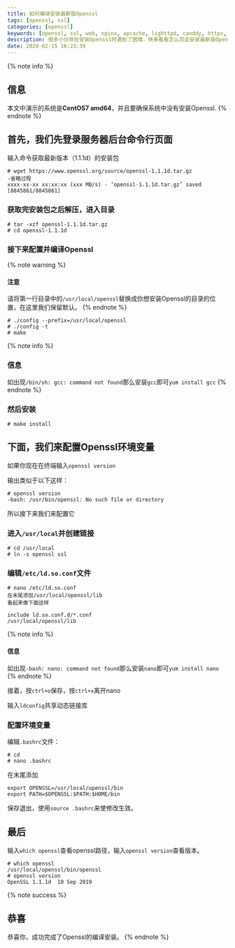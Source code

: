 ```yaml
---
title: 如何编译安装最新版Openssl
tags: [openssl, ssl]
categories: [openssl]
keywords: [openssl, ssl, web, nginx, apcache, lighttpd, canddy, https, 安全链接]
description: 很多小伙伴在安装Openssl时遇到了困难，快来看看怎么完全安装最新版Openssl吧！
date: 2020-02-15 16:23:39
---
```


{% note info %}
## 信息
本文中演示的系统是**CentOS7 amd64**，并且要确保系统中没有安装Openssl.
{% endnote %}

## 首先，我们先登录服务器后台命令行页面
输入命令获取最新版本（1.1.1d）的安装包
```
# wget https://www.openssl.org/source/openssl-1.1.1d.tar.gz
-省略过程
xxxx-xx-xx xx:xx:xx (xxx MB/s) - ‘openssl-1.1.1d.tar.gz’ saved [8845861/8845861]
```

### 获取完安装包之后解压，进入目录

```
# tar -xzf openssl-1.1.1d.tar.gz
# cd openssl-1.1.1d
```

### 接下来配置并编译Openssl

{% note warning %}
#### 注意
请将第一行目录中的`/usr/local/openssl`替换成你想安装Openssl的目录的位置，在这里我们保留默认。
{% endnote %}

```
# ./config --prefix=/usr/local/openssl
# ./config -t
# make
```
{% note info %}
### 信息
如出现`/bin/sh: gcc: command not found`那么安装`gcc`即可`yum install gcc`
{% endnote %}

### 然后安装
```
# make install
```

## 下面，我们来配置Openssl环境变量

如果你现在在终端输入`openssl version`

输出类似于以下这样：

```
# openssl version
-bash: /usr/bin/openssl: No such file or directory
```
所以接下来我们来配置它

### 进入`/usr/local`并创建链接
```
# cd /usr/local
# ln -s openssl ssl
```
### 编辑`/etc/ld.so.conf`文件
```
# nano /etc/ld.so.conf
在末尾添加/usr/local/openssl/lib
看起来像下面这样

include ld.so.conf.d/*.conf
/usr/local/openssl/lib
```
{% note info %}
#### 信息
如出现`-bash: nano: command not found`那么安装`nano`即可`yum install nano`
{% endnote %}

接着，按`ctrl+o`保存，按`ctrl+x`离开nano

输入`ldconfig`共享动态链接库

### 配置环境变量
编辑`.bashrc`文件：
```
# cd 
# nano .bashrc
```
在末尾添加
```
export OPENSSL=/usr/local/openssl/bin
export PATH=$OPENSSL:$PATH:$HOME/bin
```
保存退出，使用`source .bashrc`来使修改生效。

## 最后
输入`which openssl`查看openssl路径，输入`openssl version`查看版本。
```
# which openssl
/usr/local/openssl/bin/openssl
# openssl version
OpenSSL 1.1.1d  10 Sep 2019
```
{% note success %}
## 恭喜
恭喜你，成功完成了Openssl的编译安装。
{% endnote %}
